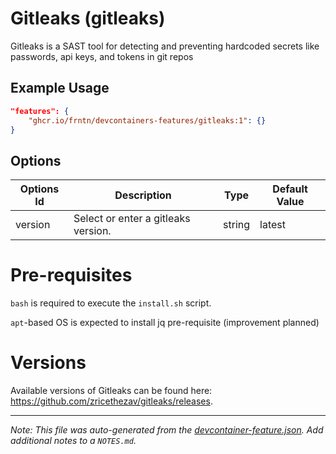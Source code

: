 
# Gitleaks (gitleaks)

Gitleaks is a SAST tool for detecting and preventing hardcoded secrets like passwords, api keys, and tokens in git repos

## Example Usage

```json
"features": {
    "ghcr.io/frntn/devcontainers-features/gitleaks:1": {}
}
```

## Options

| Options Id | Description | Type | Default Value |
|-----|-----|-----|-----|
| version | Select or enter a gitleaks version. | string | latest |

# Pre-requisites

`bash` is required to execute the `install.sh` script.

`apt`-based OS is expected to install jq pre-requisite (improvement planned)

# Versions

Available versions of Gitleaks can be found here: https://github.com/zricethezav/gitleaks/releases.


---

_Note: This file was auto-generated from the [devcontainer-feature.json](https://github.com/frntn/devcontainers-features/blob/main/src/gitleaks/devcontainer-feature.json).  Add additional notes to a `NOTES.md`._
